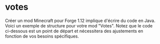 # votes

Créer un mod Minecraft pour Forge 1.12 implique d'écrire du code en Java. Voici un exemple de structure pour votre mod "Votes". Notez que le code ci-dessous est un point de départ et nécessitera des ajustements en fonction de vos besoins spécifiques.
